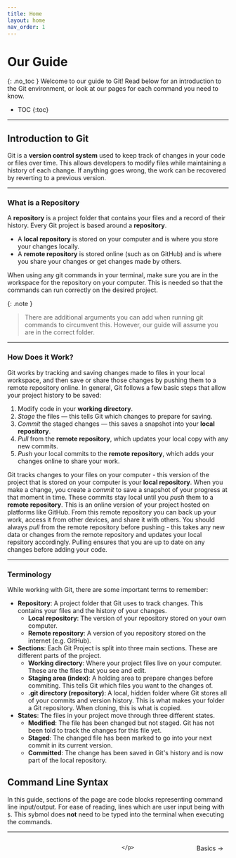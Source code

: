```yaml
---
title: Home
layout: home
nav_order: 1
---
```

# Our Guide
{: .no_toc }
Welcome to our guide to Git! Read below for an introduction to the Git environment, or look at our pages for each command you need to know.

- TOC
{:toc}

---

## Introduction to Git
Git is a **version control system** used to keep track of changes in your code or files over time. This allows developers to modify files while maintaining a history of each change. If anything goes wrong, the work can be recovered by reverting to a previous version.

---

### What is a Repository
A **repository** is a project folder that contains your files and a record of their history. Every Git project is based around a **repository**.

- A **local repository** is stored on your computer and is where you store your changes locally.
- A **remote repository** is stored online (such as on GitHub) and is where you share your changes or get changes made by others.

When using any git commands in your terminal, make sure you are in the workspace for the repository on your computer. This is needed so that the commands can run correctly on the desired project.

{: .note }
> There are additional arguments you can add when running git commands to circumvent this. However, our guide will assume you are in the correct folder.

---

### How Does it Work?
Git works by tracking and saving changes made to files in your local workspace, and then save or share those changes by pushing them to a remote repository online. In general, Git follows a few basic steps that allow your project history to be saved:
1. Modify code in your **working directory**. 
2. *Stage* the files — this tells Git which changes to prepare for saving.
3. *Commit* the staged changes — this saves a snapshot into your **local repository**.
4. *Pull* from the **remote repository**, which updates your local copy with any new commits.
5. *Push* your local commits to the **remote repository**, which adds your changes online to share your work.

Git tracks changes to your files on your computer - this version of the project that is stored on your computer is your **local repository**. When you make a change, you create a *commit* to save a snapshot of your progress at that moment in time. These commits stay local until you *push* them to a **remote repository**. This is an online version of your project hosted on platforms like GitHub. From this remote repository you can back up your work, access it from other devices, and share it with others. You should always *pull* from the remote repository before pushing - this takes any new data or changes from the remote repository and updates your local repsitory accordingly. Pulling ensures that you are up to date on any changes before adding your code.

---

### Terminology
While working with Git, there are some important terms to remember:
- **Repository**: A project folder that Git uses to track changes. This contains your files and the history of your changes.
    - **Local repository**: The version of your repository stored on your own computer.
    - **Remote repository**: A version of you repository stored on the internet (e.g. GitHub).
- **Sections**: Each Git Project is split into three main sections. These are different parts of the project.
    - **Working directory**: Where your project files live on your computer. These are the files that you see and edit.
    - **Staging area (index)**: A holding area to prepare changes before commiting. This tells Git which files you want to the changes of.
    - **.git directory (repository)**: A local, hidden folder where Git stores all of your commits and version history. This is what makes your folder a Git repository. When cloning, this is what is copied.
- **States**: The files in your project move through three different states.
    - **Modified**: The file has been changed but not staged. Git has not been told to track the changes for this file yet.
    - **Staged**: The changed file has been marked to go into your next commit in its current version.
    - **Committed**: The change has been saved in Git's history and is now part of the local repository.

## Command Line Syntax
In this guide, sections of the page are code blocks representing command line input/output. For ease of reading, lines which are user input being with `$`. This sybmol does **not** need to be typed into the terminal when executing the commands.

<hr/>

<div style="display: flex; justify-content: space-between;">
  <p>
   
   </p>

  <p>
   
    </p>

  <a href="/guide-to-git/docs/basics/index.html" 
     style="padding: 6px 12px; border-radius: 4px; text-decoration: none; color: #333; font-weight: 500; transition: background-color 0.2s;" 
     onmouseover="this.style.backgroundColor='#f5f6fa'" 
     onmouseout="this.style.backgroundColor='transparent'">
     Basics →
  </a>
</div>
